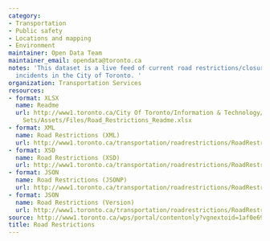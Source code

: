 ```yaml
---
category:
- Transportation
- Public safety
- Locations and mapping
- Environment
maintainer: Open Data Team
maintainer_email: opendata@toronto.ca
notes: 'This dataset is a live feed of current road restrictions/closures and RESCU
  incidents in the City of Toronto. '
organization: Transportation Services
resources:
- format: XLSX
  name: Readme
  url: http://www1.toronto.ca/City Of Toronto/Information & Technology/Open Data/Data
    Sets/Assets/Files/Road_Restrictions_Readme.xlsx
- format: XML
  name: Road Restrictions (XML)
  url: http://www1.toronto.ca/transportation/roadrestrictions/RoadRestrictions.xml
- format: XSD
  name: Road Restrictions (XSD)
  url: http://www1.toronto.ca/transportation/roadrestrictions/RoadRestrictions.xsd
- format: JSON
  name: Road Restrictions (JSONP)
  url: http://www1.toronto.ca/transportation/roadrestrictions/RoadRestrictions.json
- format: JSON
  name: Road Restrictions (Version)
  url: http://www1.toronto.ca/transportation/roadrestrictions/RoadRestrictionsSN.json
source: http://www1.toronto.ca/wps/portal/contentonly?vgnextoid=1af0e69ae554e410VgnVCM10000071d60f89RCRD&vgnextchannel=1a66e03bb8d1e310VgnVCM10000071d60f89RCRD
title: Road Restrictions
---
```


